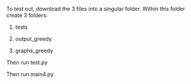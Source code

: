 To test out, download the 3 files into a singular folder. Within this folder create 3 folders:

1. tests

2. output_greedy

3. graphs_greedy

Then run test.py

Then run main4.py
